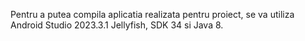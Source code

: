 Pentru a putea compila aplicatia realizata pentru proiect, se va utiliza Android Studio 2023.3.1 Jellyfish, SDK 34 si Java 8.
